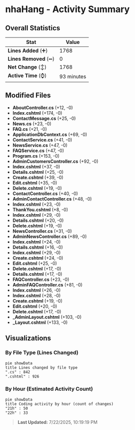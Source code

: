 # nhaHang - Activity Summary 

## Overall Statistics

| Stat                   | Value                                                             |
| ---------------------- | ----------------------------------------------------------------- |
| **Lines Added** (➕)   | 1768                                          |
| **Lines Removed** (➖) | 0                                        |
| **Net Change** (↕)    | 1768                |
| **Active Time** (⌚)   | 93 minutes |


## Modified Files
- **AboutController.cs** (+12, -0)
- **Index.cshtml** (+174, -0)
- **ContactMessage.cs** (+25, -0)
- **News.cs** (+23, -0)
- **FAQ.cs** (+21, -0)
- **ApplicationDbContext.cs** (+69, -0)
- **ContactService.cs** (+41, -0)
- **NewsService.cs** (+47, -0)
- **FAQService.cs** (+47, -0)
- **Program.cs** (+153, -0)
- **AdminCustomersController.cs** (+92, -0)
- **Index.cshtml** (+37, -0)
- **Details.cshtml** (+25, -0)
- **Create.cshtml** (+39, -0)
- **Edit.cshtml** (+35, -0)
- **Delete.cshtml** (+19, -0)
- **ContactController.cs** (+40, -0)
- **AdminContactController.cs** (+48, -0)
- **Index.cshtml** (+23, -0)
- **ThankYou.cshtml** (+8, -0)
- **Index.cshtml** (+29, -0)
- **Details.cshtml** (+20, -0)
- **Delete.cshtml** (+19, -0)
- **NewsController.cs** (+31, -0)
- **AdminNewsController.cs** (+89, -0)
- **Index.cshtml** (+24, -0)
- **Details.cshtml** (+16, -0)
- **Index.cshtml** (+29, -0)
- **Create.cshtml** (+24, -0)
- **Edit.cshtml** (+25, -0)
- **Delete.cshtml** (+17, -0)
- **Details.cshtml** (+17, -0)
- **FAQController.cs** (+23, -0)
- **AdminFAQController.cs** (+81, -0)
- **Index.cshtml** (+26, -0)
- **Index.cshtml** (+28, -0)
- **Create.cshtml** (+19, -0)
- **Edit.cshtml** (+20, -0)
- **Delete.cshtml** (+17, -0)
- **_AdminLayout.cshtml** (+103, -0)
- **_Layout.cshtml** (+133, -0)

## Visualizations

### By File Type (Lines Changed)

```mermaid
pie showData
title Lines changed by file type
".cs" : 842
".cshtml" : 926
```

### By Hour (Estimated Activity Count)

```mermaid
pie showData
title Coding activity by hour (count of changes)
"21h" : 50
"22h" : 33
```


> **Last Updated:** 7/22/2025, 10:19:19 PM